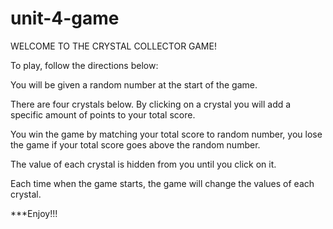 # unit-4-game

WELCOME TO THE CRYSTAL COLLECTOR GAME!

To play, follow the directions below:

You will be given a random number at the start of the game.

There are four crystals below. By clicking on a crystal you will add a specific amount of points to your total score.

You win the game by matching your total score to random number, you lose the game if your total score goes above the random
number.

The value of each crystal is hidden from you until you click on it.

Each time when the game starts, the game will change the values of each crystal.

***Enjoy!!!

